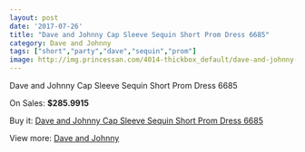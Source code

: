 ```yaml
---
layout: post
date: '2017-07-26'
title: "Dave and Johnny Cap Sleeve Sequin Short Prom Dress 6685"
category: Dave and Johnny
tags: ["short","party","dave","sequin","prom"]
image: http://img.princessan.com/4014-thickbox_default/dave-and-johnny-cap-sleeve-sequin-short-prom-dress-6685.jpg
---
```

Dave and Johnny Cap Sleeve Sequin Short Prom Dress 6685

On Sales: **$285.9915**
<a href="https://www.princessan.com/en/dave-and-johnny/1849-dave-and-johnny-cap-sleeve-sequin-short-prom-dress-6685.html"><amp-img layout="responsive" width="600" height="600" src="//img.princessan.com/4014-thickbox_default/dave-and-johnny-cap-sleeve-sequin-short-prom-dress-6685.jpg" alt="Dave and Johnny Cap Sleeve Sequin Short Prom Dress 6685 0" /></a>
<a href="https://www.princessan.com/en/dave-and-johnny/1849-dave-and-johnny-cap-sleeve-sequin-short-prom-dress-6685.html"><amp-img layout="responsive" width="600" height="600" src="//img.princessan.com/4015-thickbox_default/dave-and-johnny-cap-sleeve-sequin-short-prom-dress-6685.jpg" alt="Dave and Johnny Cap Sleeve Sequin Short Prom Dress 6685 1" /></a>

Buy it: [Dave and Johnny Cap Sleeve Sequin Short Prom Dress 6685](https://www.princessan.com/en/dave-and-johnny/1849-dave-and-johnny-cap-sleeve-sequin-short-prom-dress-6685.html "Dave and Johnny Cap Sleeve Sequin Short Prom Dress 6685")

View more: [Dave and Johnny](https://www.princessan.com/en/16-dave-and-johnny "Dave and Johnny")
